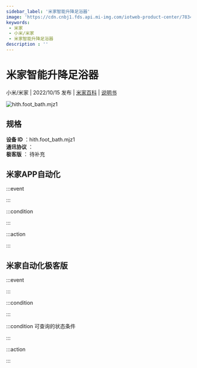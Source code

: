 ```yaml
---
sidebar_label: '米家智能升降足浴器'
image: 'https://cdn.cnbj1.fds.api.mi-img.com/iotweb-product-center/7834f2c9b655b13babfe507f381014e4_1654650186066.png?GalaxyAccessKeyId=AKVGLQWBOVIRQ3XLEW&Expires=9223372036854775807&Signature=JG0Y4GQ257k4ITsl2470zFwsUU4='
keywords: 
 - 米家
 - 小米/米家
 - 米家智能升降足浴器
description : ''
---
```

# 米家智能升降足浴器

小米/米家 | 2022/10/15 发布 | [米家百科](https://home.mi.com/webapp/content/baike/product/index.html?model=hith.foot_bath.mjz1) | [说明书](https://home.mi.com/views/introduction.html?model=hith.foot_bath.mjz1&region=cn)

![hith.foot_bath.mjz1](https://cdn.cnbj1.fds.api.mi-img.com/iotweb-product-center/7834f2c9b655b13babfe507f381014e4_1654650186066.png?GalaxyAccessKeyId=AKVGLQWBOVIRQ3XLEW&Expires=9223372036854775807&Signature=JG0Y4GQ257k4ITsl2470zFwsUU4=)

## 规格  
> 
**设备 ID** ：hith.foot_bath.mjz1  
**通讯协议** ：  
**极客版**  ： 待补充 


## 米家APP自动化  

:::event  

:::

:::condition  

:::

:::action   

:::

## 米家自动化极客版  

:::event  

:::

:::condition  

:::

:::condition 可查询的状态条件  

:::

:::action  

:::

        
